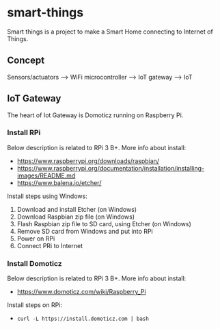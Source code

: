 # smart-things
Smart things is a project to make a Smart Home connecting to Internet of Things.

## Concept
Sensors/actuators --> WiFi microcontroller --> IoT gateway --> IoT

## IoT Gateway
The heart of Iot Gateway is Domoticz running on Raspberry Pi.

### Install RPi
Below description is related to RPi 3 B+. More info about install:
* https://www.raspberrypi.org/downloads/raspbian/
* https://www.raspberrypi.org/documentation/installation/installing-images/README.md
* https://www.balena.io/etcher/

Install steps using Windows:
1. Download and install Etcher (on Windows)
1. Download Raspbian zip file (on Windows)
1. Flash Raspbian zip file to SD card, using Etcher (on Windows)
1. Remove SD card from Windows and put into RPi
1. Power on RPi
1. Connect PRi to Internet

### Install Domoticz
Below description is related to RPi 3 B+. More info about install:
* https://www.domoticz.com/wiki/Raspberry_Pi

Install steps on RPi:
* `curl -L https://install.domoticz.com | bash`

